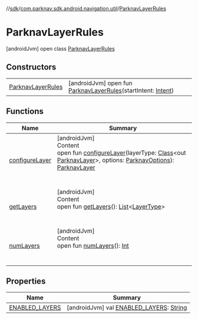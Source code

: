 //[sdk](../../../index.md)/[com.parknav.sdk.android.navigation.util](../index.md)/[ParknavLayerRules](index.md)



# ParknavLayerRules  
 [androidJvm] open class [ParknavLayerRules](index.md)   


## Constructors  
  
| | |
|---|---|
| <a name="com.parknav.sdk.android.navigation.util/ParknavLayerRules/ParknavLayerRules/#android.content.Intent/PointingToDeclaration/"></a>[ParknavLayerRules](-parknav-layer-rules.md)| <a name="com.parknav.sdk.android.navigation.util/ParknavLayerRules/ParknavLayerRules/#android.content.Intent/PointingToDeclaration/"></a> [androidJvm] open fun [ParknavLayerRules](-parknav-layer-rules.md)(startIntent: [Intent](https://developer.android.com/reference/kotlin/android/content/Intent.html))   <br>|


## Functions  
  
|  Name |  Summary | 
|---|---|
| <a name="com.parknav.sdk.android.navigation.util/ParknavLayerRules/configureLayer/#java.lang.Class<? extends com.parknav.sdk.android.navigation.model.ParknavLayer>#com.parknav.sdk.android.navigation.util.ParknavOptions/PointingToDeclaration/"></a>[configureLayer](configure-layer.md)| <a name="com.parknav.sdk.android.navigation.util/ParknavLayerRules/configureLayer/#java.lang.Class<? extends com.parknav.sdk.android.navigation.model.ParknavLayer>#com.parknav.sdk.android.navigation.util.ParknavOptions/PointingToDeclaration/"></a>[androidJvm]  <br>Content  <br>open fun [configureLayer](configure-layer.md)(layerType: [Class](https://developer.android.com/reference/kotlin/java/lang/Class.html)<out [ParknavLayer](../../com.parknav.sdk.android.navigation.model/-parknav-layer/index.md)>, options: [ParknavOptions](../-parknav-options/index.md)): [ParknavLayer](../../com.parknav.sdk.android.navigation.model/-parknav-layer/index.md)  <br><br><br>|
| <a name="com.parknav.sdk.android.navigation.util/ParknavLayerRules/getLayers/#/PointingToDeclaration/"></a>[getLayers](get-layers.md)| <a name="com.parknav.sdk.android.navigation.util/ParknavLayerRules/getLayers/#/PointingToDeclaration/"></a>[androidJvm]  <br>Content  <br>open fun [getLayers](get-layers.md)(): [List](https://developer.android.com/reference/kotlin/java/util/List.html)<[LayerType](../../com.parknav.sdk.android.navigation.model/-layer-type/index.md)>  <br><br><br>|
| <a name="com.parknav.sdk.android.navigation.util/ParknavLayerRules/numLayers/#/PointingToDeclaration/"></a>[numLayers](num-layers.md)| <a name="com.parknav.sdk.android.navigation.util/ParknavLayerRules/numLayers/#/PointingToDeclaration/"></a>[androidJvm]  <br>Content  <br>open fun [numLayers](num-layers.md)(): [Int](https://kotlinlang.org/api/latest/jvm/stdlib/kotlin/-int/index.html)  <br><br><br>|


## Properties  
  
|  Name |  Summary | 
|---|---|
| <a name="com.parknav.sdk.android.navigation.util/ParknavLayerRules/ENABLED_LAYERS/#/PointingToDeclaration/"></a>[ENABLED_LAYERS](-e-n-a-b-l-e-d_-l-a-y-e-r-s.md)| <a name="com.parknav.sdk.android.navigation.util/ParknavLayerRules/ENABLED_LAYERS/#/PointingToDeclaration/"></a> [androidJvm] val [ENABLED_LAYERS](-e-n-a-b-l-e-d_-l-a-y-e-r-s.md): [String](https://developer.android.com/reference/kotlin/java/lang/String.html)   <br>|

